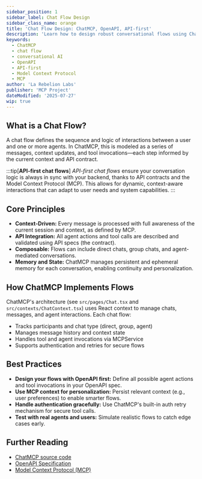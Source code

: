 ```yaml
---
sidebar_position: 1
sidebar_label: Chat Flow Design
sidebar_class_name: orange
title: 'Chat Flow Design: ChatMCP, OpenAPI, API-first'
description: 'Learn how to design robust conversational flows using ChatMCP, leveraging OpenAPI schemas and the Model Context Protocol (MCP) for context-driven, API-first AI chat experiences.'
keywords:
  - ChatMCP
  - chat flow
  - conversational AI
  - OpenAPI
  - API-first
  - Model Context Protocol
  - MCP
author: 'La Rebelion Labs'
publisher: 'MCP Project'
dateModified: '2025-07-27'
wip: true
---
```


## What is a Chat Flow?
A chat flow defines the sequence and logic of interactions between a user and one or more agents. In ChatMCP, this is modeled as a series of messages, context updates, and tool invocations—each step informed by the current context and API contract.

:::tip[**API-first chat flows**]
*API-first chat flows* ensure your conversation logic is always in sync with your backend, thanks to API contracts and the Model Context Protocol (MCP). This allows for dynamic, context-aware interactions that can adapt to user needs and system capabilities.
:::

## Core Principles
- **Context-Driven:** Every message is processed with full awareness of the current session and context, as defined by MCP.
- **API Integration:** All agent actions and tool calls are described and validated using API specs (the contract).
- **Composable:** Flows can include direct chats, group chats, and agent-mediated conversations.
- **Memory and State:** ChatMCP manages persistent and ephemeral memory for each conversation, enabling continuity and personalization.

## How ChatMCP Implements Flows
ChatMCP's architecture (see `src/pages/Chat.tsx` and `src/contexts/ChatContext.tsx`) uses React context to manage chats, messages, and agent interactions. Each chat flow:
- Tracks participants and chat type (direct, group, agent)
- Manages message history and context state
- Handles tool and agent invocations via MCPService
- Supports authentication and retries for secure flows

<!-- @todo We don't want the users to code, HAPI Stack is designed to accelerate development, so users interact through the UI or config, not code
### Example: Direct Chat Flow
```js
// Pseudocode for direct chat initialization
const chat = getOrCreateDirectChat(contactId, contactName);
addMessage(chat.id, { content: 'Hello!', senderId: 'user' });
sendAgentMessage(chat.id, 'What can you do?');
```

### Example: Group Chat Flow
```js
const group = createGroupChat('Project Team', ['user1', 'agent1', 'user2']);
addMessage(group.id, { content: 'Let\'s start our sprint!', senderId: 'user1' });
```

### Flow with Tool Invocation
When an agent needs to use a tool (e.g., fetch weather):
```js
sendAgentMessage(chat.id, 'What\'s the weather?');
// Agent invokes OpenAPI tool, responds with structured data
```

:::caution
Always validate tool inputs/outputs against your OpenAPI schema to prevent runtime errors.
:::

## Example Context Flow (pseudocode)
```ts
// User sends input
addMessage(chat.id, { content: 'Hello!', senderId: 'user' });
// Prompt is constructed from chat history
const prompt = buildPrompt(chat.history);
// Agent processes prompt, may invoke RAG or tools
const answer = agent.processPrompt(prompt);
// Agent may call tools via OpenAPI
const toolResult = agent.invokeTool('getWeather', { location: 'Berlin' });
// Answer is returned and stored in memory
addMessage(chat.id, { content: answer, senderId: 'agent' });
``` -->

## Best Practices
- **Design your flows with OpenAPI first:** Define all possible agent actions and tool invocations in your OpenAPI spec.
- **Use MCP context for personalization:** Persist relevant context (e.g., user preferences) to enable smarter flows.
- **Handle authentication gracefully:** Use ChatMCP's built-in auth retry mechanism for secure tool calls.
- **Test with real agents and users:** Simulate realistic flows to catch edge cases early.

## Further Reading
- [ChatMCP source code](https://github.com/la-rebelion/chat-mcp)
- [OpenAPI Specification](https://swagger.io/specification/)
- [Model Context Protocol (MCP)](https://github.com/la-rebelion)
